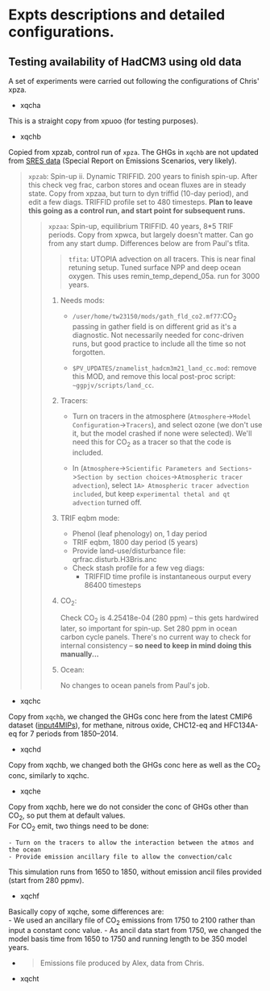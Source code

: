 # Expts descriptions and detailed configurations.

## Testing availability of HadCM3 using old data

A set of experiments were carried out following the configurations of Chris' xpza.  

- xqcha

This is a straight copy from xpuoo (for testing purposes).  

- xqchb

Copied from xpzab, control run of `xpza`.  The GHGs in `xqchb` are not updated from [SRES data](https://www.ipcc.ch/site/assets/uploads/2018/03/sres-en.pdf) (Special Report on Emissions Scenarios, very likely).
> `xpzab`: Spin-up ii. Dynamic TRIFFID. 200 years to finish spin-up. After this check veg frac, carbon stores and ocean fluxes are in steady state. Copy from xpzaa, but turn to dyn triffid (10-day period), and edit a few diags. TRIFFID profile set to 480 timesteps. **Plan to leave this going as a control run, and start point for subsequent runs.**
>
>> `xpzaa`: Spin-up, equilibrium TRIFFID. 40 years, 8*5 TRIF periods. Copy from xpwca, but largely doesn't matter. Can go from any start dump. Differences below are from Paul's tfita.
>>
>>> `tfita`: UTOPIA advection on all tracers. This is near final retuning setup. Tuned surface NPP and deep ocean oxygen. This uses remin_temp_depend_05a. run for 3000 years.
>>
>> 1. Needs mods:
>>
>>    - `/user/home/tw23150/mods/gath_fld_co2.mf77`:CO<sub>2</sub> passing in gather field is on different grid as it's a diagnostic. Not necessarily needed for conc-driven runs, but good practice to include all the time so not forgotten.
>>
>>    - `$PV_UPDATES/znamelist_hadcm3m21_land_cc.mod`: remove this MOD, and remove this local post-proc script: `~ggpjv/scripts/land_cc`.
>>
>> 2. Tracers:
>>
>>    - Turn on tracers in the atmosphere (`Atmosphere`->`Model Configuration`->`Tracers`), and select ozone (we don't use it, but the model crashed if none were selected). We'll need this for CO<sub>2</sub> as a tracer so that the code is included.
>>
>>    - In (`Atmosphere`->`Scientific Parameters and Sections`->`Section by section choices`->`Atmospheric tracer advection`), select `1A> Atmospheric tracer advection included`, but keep `experimental thetal and qt advection` turned off.
>>
>> 3. TRIF eqbm mode:
>>
>>    - Phenol (leaf phenology) on, 1 day period
>>    - TRIF eqbm, 1800 day period (5 years)
>>    - Provide land-use/disturbance file: qrfrac.disturb.H3Bris.anc
>>    - Check stash profile for a few veg diags:
>>      - TRIFFID time profile is instantaneous ourput every 86400 timesteps
>>
>> 4. CO<sub>2</sub>:
>>
>>    Check CO<sub>2</sub> is 4.25418e-04 (280 ppm) – this gets hardwired later, so important for spin-up. Set 280 ppm in ocean carbon cycle panels. There's no current way to check for internal consistency – **so need to keep in mind doing this manually...**
>>
>> 5. Ocean:
>>
>>    No changes to ocean panels from Paul's job.


- xqchc

Copy from `xqchb`, we changed the GHGs conc here from the latest CMIP6 dataset ([input4MIPs](https://docs.google.com/document/d/1pU9IiJvPJwRvIgVaSDdJ4O0Jeorv_2ekEtted34K9cA/edit?tab=t.0#heading=h.kbcgohrf04fo)), for methane, nitrous oxide, CHC12-eq and HFC134A-eq for 7 periods from 1850–2014.

- xqchd

Copy from xqchb, we changed both the GHGs conc here as well as the CO<sub>2</sub> conc, similarly to xqchc.

- xqche

Copy from xqchb, here we do not consider the conc of GHGs other than CO<sub>2</sub>, so put them at default values.  
For CO<sub>2</sub> emit, two things need to be done:

    - Turn on the tracers to allow the interaction between the atmos and the ocean
    - Provide emission ancillary file to allow the convection/calc  
This simulation runs from 1650 to 1850, without emission ancil files provided (start from 280 ppmv).  

- xqchf

Basically copy of xqche, some differences are:  
    - We used an ancillary file of CO<sub>2</sub> emissions from 1750 to 2100 rather than input a constant conc value.
    - As ancil data start from 1750, we changed the model basis time from 1650 to 1750 and running length to be 350 model years.
- > Emissions file produced by Alex, data from Chris.
- xqcht

